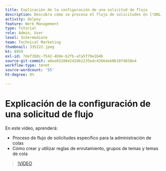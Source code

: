 ```yaml
---
title: Explicación de la configuración de una solicitud de flujo
description: Descubra cómo se procesa el flujo de solicitudes en [!DNL  Workfront] funciona. A continuación, cree reglas de enrutamiento, grupos de temas y temas de cola.
activity: delpoy
feature: Work Management
type: Tutorial
role: Admin, User
level: Intermediate
team: Technical Marketing
thumbnail: 335222.jpeg
kt: 8959
exl-id: 7def260c-7542-4b9e-b2fb-afa5f79e164b
source-git-commit: a0aa8328842d2db1235edc42664eb0b18f4038e4
workflow-type: tm+mt
source-wordcount: '55'
ht-degree: 0%

---
```


# Explicación de la configuración de una solicitud de flujo

En este vídeo, aprenderá:

* Proceso de flujo de solicitudes específico para la administración de colas
* Cómo crear y utilizar reglas de enrutamiento, grupos de temas y temas de cola

>[!VIDEO](https://video.tv.adobe.com/v/335222/?quality=12)
